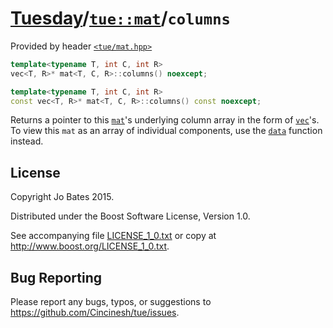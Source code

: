[Tuesday](../../../README.md)/[`tue::mat`](../../headers/mat.md)/`columns`
==========================================================================
Provided by header [`<tue/mat.hpp>`](../../headers/mat.md)

```c++
template<typename T, int C, int R>
vec<T, R>* mat<T, C, R>::columns() noexcept;

template<typename T, int C, int R>
const vec<T, R>* mat<T, C, R>::columns() const noexcept;
```

Returns a pointer to this [`mat`](../../headers/mat.md)'s underlying column
array in the form of [`vec`](../../headers/vec.md)'s. To view this `mat` as an
array of individual components, use the [`data`](data.md) function instead.

License
-------
Copyright Jo Bates 2015.

Distributed under the Boost Software License, Version 1.0.

See accompanying file [LICENSE_1_0.txt](../../../LICENSE_1_0.txt) or copy at
http://www.boost.org/LICENSE_1_0.txt.

Bug Reporting
-------------
Please report any bugs, typos, or suggestions to
https://github.com/Cincinesh/tue/issues.
